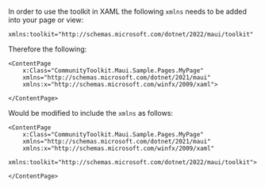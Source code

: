In order to use the toolkit in XAML the following `xmlns` needs to be added into your page or view:

```xaml
xmlns:toolkit="http://schemas.microsoft.com/dotnet/2022/maui/toolkit"
```

Therefore the following:

```xaml
<ContentPage
    x:Class="CommunityToolkit.Maui.Sample.Pages.MyPage"
    xmlns="http://schemas.microsoft.com/dotnet/2021/maui"
    xmlns:x="http://schemas.microsoft.com/winfx/2009/xaml">

</ContentPage>
```

Would be modified to include the `xmlns` as follows:

```xaml
<ContentPage
    x:Class="CommunityToolkit.Maui.Sample.Pages.MyPage"
    xmlns="http://schemas.microsoft.com/dotnet/2021/maui"
    xmlns:x="http://schemas.microsoft.com/winfx/2009/xaml"
    xmlns:toolkit="http://schemas.microsoft.com/dotnet/2022/maui/toolkit">

</ContentPage>
```
